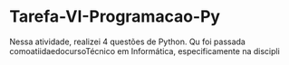 # Tarefa-VI-Programacao-Py
Nessa atividade, realizei 4 questões de Python. Qu foi passada comoatiidaedocursoTécnico em Informática, especificamente na discipli
